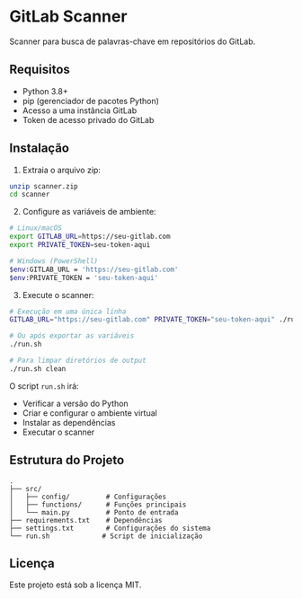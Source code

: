 # GitLab Scanner

Scanner para busca de palavras-chave em repositórios do GitLab.

## Requisitos

- Python 3.8+
- pip (gerenciador de pacotes Python)
- Acesso a uma instância GitLab
- Token de acesso privado do GitLab

## Instalação

1. Extraia o arquivo zip:
```bash
unzip scanner.zip
cd scanner
```

2. Configure as variáveis de ambiente:

```bash
# Linux/macOS
export GITLAB_URL=https://seu-gitlab.com
export PRIVATE_TOKEN=seu-token-aqui

# Windows (PowerShell)
$env:GITLAB_URL = 'https://seu-gitlab.com'
$env:PRIVATE_TOKEN = 'seu-token-aqui'
```

3. Execute o scanner:

```bash
# Execução em uma única linha
GITLAB_URL="https://seu-gitlab.com" PRIVATE_TOKEN="seu-token-aqui" ./run.sh

# Ou após exportar as variáveis
./run.sh

# Para limpar diretórios de output
./run.sh clean
```

O script `run.sh` irá:
- Verificar a versão do Python
- Criar e configurar o ambiente virtual
- Instalar as dependências
- Executar o scanner

## Estrutura do Projeto

```
.
├── src/
│   ├── config/         # Configurações
│   ├── functions/      # Funções principais
│   └── main.py         # Ponto de entrada
├── requirements.txt    # Dependências
├── settings.txt        # Configurações do sistema
└── run.sh             # Script de inicialização
```

## Licença

Este projeto está sob a licença MIT.